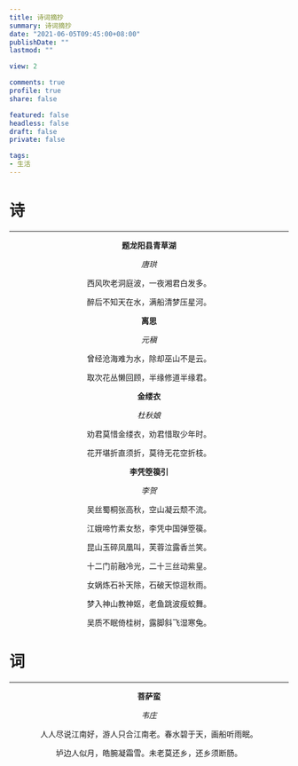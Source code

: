 ```yaml
---
title: 诗词摘抄
summary: 诗词摘抄
date: "2021-06-05T09:45:00+08:00"
publishDate: ""
lastmod: ""

view: 2

comments: true
profile: true
share: false

featured: false
headless: false
draft: false
private: false

tags:
- 生活
---
```


# 诗
---

<center>

**题龙阳县青草湖** 

*唐珙*

西风吹老洞庭波，一夜湘君白发多。

醉后不知天在水，满船清梦压星河。

**离思** 

*元稹*

曾经沧海难为水，除却巫山不是云。

取次花丛懒回顾，半缘修道半缘君。

**金缕衣** 

*杜秋娘*

劝君莫惜金缕衣，劝君惜取少年时。

花开堪折直须折，莫待无花空折枝。

**李凭箜篌引**

*李贺*

吴丝蜀桐张高秋，空山凝云颓不流。

江娥啼竹素女愁，李凭中国弹箜篌。

昆山玉碎凤凰叫，芙蓉泣露香兰笑。

十二门前融冷光，二十三丝动紫皇。

女娲炼石补天除，石破天惊逗秋雨。

梦入神山教神妪，老鱼跳波瘦蛟舞。

吴质不眠倚桂树，露脚斜飞湿寒兔。

</center>

# 词
---

<center>

**菩萨蛮** 

*韦庄*

人人尽说江南好，游人只合江南老。春水碧于天，画船听雨眠。

垆边人似月，皓腕凝霜雪。未老莫还乡，还乡须断肠。


</center>